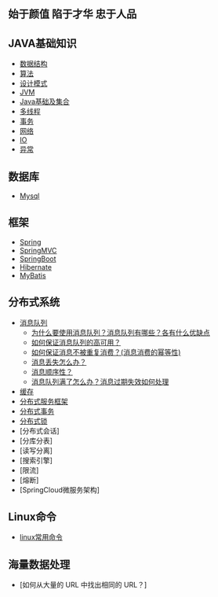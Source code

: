## 始于颜值 陷于才华 忠于人品
## JAVA基础知识
- [数据结构](./doc/数据结构)
- [算法](./doc/算法)
- [设计模式](./doc/设计模式)
- [JVM](./doc/jvm)
- [Java基础及集合](./doc/Java基础及集合)
- [多线程](./doc/多线程)
- [事务](./doc/事务)
- [网络](./doc/网络)
- [IO](./doc/IO)
- [异常](./doc/异常)

## 数据库
- [Mysql](./doc/mysql)

## 框架
- [Spring](./doc/Spring-SpringMVC)
- [SpringMVC](./doc/SpringMVC)
- [SpringBoot](./doc/SpringBoot)
- [Hibernate](./doc/Hibernate)
- [MyBatis](./doc/MyBatis)

## 分布式系统
- [消息队列](./doc/消息队列)
    - [为什么要使用消息队列？消息队列有哪些？各有什么优缺点](./doc/消息队列)
    - [如何保证消息队列的高可用？](./doc/MQ集群)
    - [如何保证消息不被重复消费？(消息消费的幂等性)](./doc/消息幂等性)
    - [消息丢失怎么办？](./doc/消息丢失)
    - [消息顺序性？](./doc/消息消费顺序)
    - [消息队列满了怎么办？消息过期失效如何处理](./doc/消息过期失效)
- [缓存](./doc/缓存)
- [分布式服务框架](./linux常用命令)
- [分布式事务](./linux常用命令)
- [分布式锁](./doc/zookeeper)
- [分布式会话]
- [分库分表]
- [读写分离]
- [搜索引擎]
- [限流]
- [熔断]
- [SpringCloud微服务架构]

## Linux命令
- [linux常用命令](./doc/linux)

## 海量数据处理
- [如何从大量的 URL 中找出相同的 URL？]
